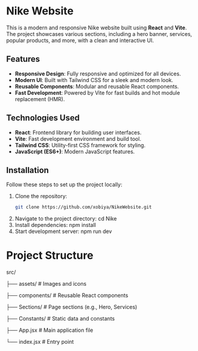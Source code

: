 # Nike Website

This is a modern and responsive Nike website built using **React** and **Vite**. The project showcases various sections, including a hero banner, services, popular products, and more, with a clean and interactive UI.


## Features

- **Responsive Design**: Fully responsive and optimized for all devices.
- **Modern UI**: Built with Tailwind CSS for a sleek and modern look.
- **Reusable Components**: Modular and reusable React components.
- **Fast Development**: Powered by Vite for fast builds and hot module replacement (HMR).

## Technologies Used

- **React**: Frontend library for building user interfaces.
- **Vite**: Fast development environment and build tool.
- **Tailwind CSS**: Utility-first CSS framework for styling.
- **JavaScript (ES6+)**: Modern JavaScript features.

## Installation

Follow these steps to set up the project locally:

1. Clone the repository:
   ```bash
   git clone https://github.com/xobiya/NikeWebsite.git
2. Navigate to the project directory:
cd Nike
3. Install dependencies:
npm install
4.  Start development server:
npm run dev

# Project Structure
src/

├── assets/         # Images and icons

├── components/     # Reusable React components

├── Sections/       # Page sections (e.g., Hero, Services)

├── Constants/      # Static data and constants

├── App.jsx         # Main application file

└── index.jsx       # Entry point
